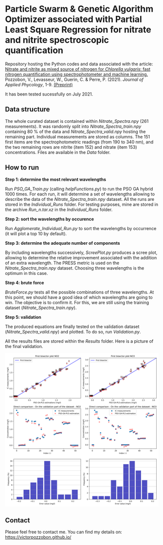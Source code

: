 # Particle Swarm & Genetic Algorithm Optimizer associated with Partial Least Square Regression for nitrate and nitrite spectroscopic quantification 

Repository hosting the Python codes and data associated with the article: 
[Nitrate and nitrite as mixed source of nitrogen for _Chlorella vulgaris_: fast nitrogen quantification using spectrophotometer and machine learning.](https://www.springer.com/journal/10811) 
Pozzobon, V., Levasseur, W., Guerin, C. & Perre, P. (2021). 
*Journal of Applied Phycology*, 1-9. [(Preprint)](https://victorpozzobon.github.io/assets/preprints/Pozzobon_2021_b.pdf)

It has been tested sucessfully on July 2021.

## Data structure

The whole curated dataset is contained within _Nitrate_Spectra.npy_ (261 measurements). It was randomly split into _Nitrate_Spectra_train.npy_ containing 80 % of the data and _Nitrate_Spectra_valid.npy_ hosting the remaining part. Individual measurements are stored as columns. The 151 first items are the spectrophotometric readings (from 190 to 340 nm), and the two remaining rows are nitrite (item 152) and nitrate (item 153) concentrations. Files are available in the _Data_ folder.

## How to run

__Step 1: determine the most relevant wavelengths__

Run _PSO_GA_Train.py_ (calling _helpFunctions.py_) to run the PSO GA hybrid 1000 times. For each run, it will determine a set of wavelengths allowing to describe the data of the _Nitrate_Spectra_train.npy_ dataset. All the runs are stored in the _Individual_Runs_ folder. For testing purposes, mine are stored in the archive _Run\_n.tar.xz_ in the _Individual_Runs_ folder.

__Step 2: sort the wavelengths by occurence__

Run _Agglomerate_Individual_Run.py_ to sort the wavelengths by occurrence (it will plot a top 10 by default).

__Step 3: determine the adequate number of components__

By including wavelengths successively, _ScreePlot.py_ produces a scree plot, allowing to determine the relative improvement associated with the addition of an extra wavelength. The PRESS metric is used on the _Nitrate_Spectra_train.npy_ dataset. Choosing three wavelengths is the optimum in this case. 

__Step 4: brute force__

_BruteForce.py_ tests all the possible combinations of three wavelengths. At this point, we should have a good idea of which wavelengths are going to win. The objective is to confirm it. For this, we are still using the training dataset (_Nitrate_Spectra_train.npy_). 

__Step 5: validation__

The produced equations are finally tested on the validation dataset (_Nitrate_Spectra_valid.npy_) and plotted. To do so, run _Validation.py_. 

All the results files are stored within the _Results_ folder. Here is a picture of the final validation. 

![Image not found](./Results/Results.png?raw=true)

## Contact

Please feel free to contact me. You can find my details on: https://victorpozzobon.github.io/
